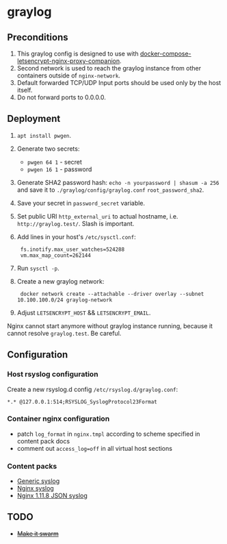 # graylog

## Preconditions

1. This graylog config is designed to use with [docker-compose-letsencrypt-nginx-proxy-companion](https://github.com/evertramos/docker-compose-letsencrypt-nginx-proxy-companion).
2. Second network is used to reach the graylog instance from other containers outside of `nginx-network`.
3. Default forwarded TCP/UDP Input ports should be used only by the host itself.
4. Do not forward ports to 0.0.0.0.

## Deployment

1. `apt install pwgen`.
2. Generate two secrets:
    - `pwgen 64 1` - secret
    - `pwgen 16 1` - password
3. Generate SHA2 password hash: `echo -n yourpassword | shasum -a 256` and save it to `./graylog/config/graylog.conf` `root_password_sha2`.
4. Save your secret in `password_secret` variable.
5. Set public URI `http_external_uri` to actual hostname, i.e. `http://graylog.test/`. Slash is important.
6. Add lines in your host's `/etc/sysctl.conf`:

        fs.inotify.max_user_watches=524288
        vm.max_map_count=262144
7. Run `sysctl -p`.
8. Create a new graylog network:

        docker network create --attachable --driver overlay --subnet 10.100.100.0/24 graylog-network
9. Adjust `LETSENCRYPT_HOST` && `LETSENCRYPT_EMAIL`.

Nginx cannot start anymore without graylog instance running, because it cannot resolve `graylog.test`. Be careful.

## Configuration

### Host rsyslog configuration

Create a new rsyslog.d config `/etc/rsyslog.d/graylog.conf`:

    *.* @127.0.0.1:514;RSYSLOG_SyslogProtocol23Format

### Container nginx configuration

- patch `log_format` in `nginx.tmpl` according to scheme specified in content pack docs
- comment out `access_log=off` in all virtual host sections

### Content packs

- [Generic syslog](https://github.com/jkumar2001/graylog-generic-syslog)
- [Nginx syslog](https://github.com/graylog-labs/graylog-contentpack-nginx)
- [Nginx 1.11.8 JSON syslog](https://github.com/petestorey26/graylog-content-pack-nginx-json)

## TODO

- [~~Make it swarm~~](https://github.com/moby/moby/issues/32299)
